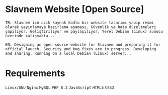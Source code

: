 # Slavnem Website [Open Source]
`TR: Slavnem içn açık kaynak kodlu bir website tasarımı yapıp resmi olarak yayınlamaya hazırlama aşaması. Güvenlik ve hata düzeltmeleri yapılıyor. Geliştiriliyor ve paylaşılıyor. Yerel Debian (Linux) sunucu üzerinde çalışmakta...`

`EN: Designing an open source website for Slavnem and preparing it for official launch. Security and bug fixes are in progress. Developing and sharing. Running on a local Debian (Linux) server...`

# Requirements
`Linux/GNU`
`Nginx`
`MySQL`
`PHP 8.3`
`JavaScript`
`HTML5`
`CSS3`
